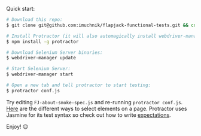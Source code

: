 Quick start:
        
```sh
# Download this repo:
$ git clone git@github.com:imuchnik/flapjack-functional-tests.git && cd flapjack-functional-tests

# Install Protractor (it will also automagically install webdriver-manager):
$ npm install -g protractor

# Download Selenium Server binaries:
$ webdriver-manager update

# Start Selenium Server:
$ webdriver-manager start

# Open a new tab and tell protractor to start testing:
$ protractor conf.js
```

Try editing `FJ-about-smoke-spec.js` and re-running `protractor conf.js`. [Here](http://www.seleniumhq.org/docs/03_webdriver.jsp#locating-ui-elements-webelements) are the different ways to select elements on a page.  Protractor uses Jasmine for its test syntax so check out how to write [expectations](http://jasmine.github.io/2.0/introduction.html#section-Expectations).

Enjoy! :relieved:
